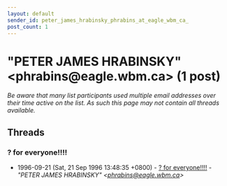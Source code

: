 ```yaml
---
layout: default
sender_id: peter_james_hrabinsky_phrabins_at_eagle_wbm_ca_
post_count: 1
---
```


# "PETER JAMES HRABINSKY" <phrabins<span>@</span>eagle.wbm.ca> (1 post)

_Be aware that many list participants used multiple email addresses over their time active on the list. As such this page may not contain all threads available._

## Threads

### ? for everyone!!!!
+ 1996-09-21 (Sat, 21 Sep 1996 13:48:35 +0800) - [? for everyone!!!!](/archive/1996/09/5294fecdd75f4bb62f9219ccff15d4cd497919b3b57549a92909685af4056c90) - _"PETER JAMES HRABINSKY" \<phrabins@eagle.wbm.ca\>_

